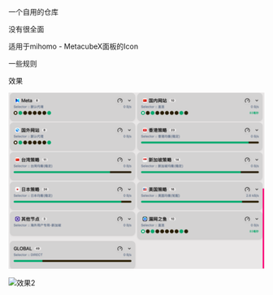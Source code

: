 一个自用的仓库

没有很全面

适用于mihomo - MetacubeX面板的Icon

一些规则

效果

![效果1](./Icon/Setop_1.png)

![效果2](./Icon/Setop_2.png)
